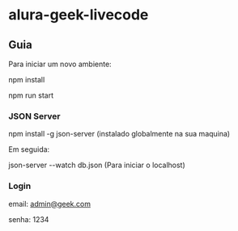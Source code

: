 # alura-geek-livecode

## Guia
Para iniciar um novo ambiente:

npm install


npm run start

### JSON Server

npm install -g json-server 
(instalado globalmente na sua maquina)

Em seguida:

json-server --watch db.json 
(Para iniciar o localhost)

### Login

email: admin@geek.com


senha: 1234

